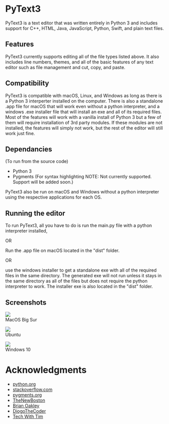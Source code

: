 # PyText3

PyText3 is a text editor that was written entirely in Python 3 and includes support for C++, HTML, Java, JavaScript, Python, Swift, and plain text files.

## Features

PyText3 currently supports editing all of the file types listed above. It also includes line numbers, themes, and all of the basic features of any text editor such as file management and cut, copy, and paste.

## Compatibility

PyText3 is compatible with macOS, Linux, and Windows as long as there is a Python 3 interperter installed on the computer. There is also a standalone .app file for macOS that will work even without a python interpreter, and a windows .exe installer file that will install an exe and all of its required files. Most of the features will work with a vanilla install of Python 3 but a few of them will require installation of 3rd party modules. If these modules are not installed, the features will simply not work, but the rest of the editor will still work just fine.

## Dependancies
(To run from the source code)
 - Python 3
 - Pygments (For syntax highlighting NOTE: Not currently supported. Support will be added soon.)

PyText3 also be run on macOS and Windows without a python interpreter using the respective applications for each OS.

## Running the editor
To run PyText3, all you have to do is run the main.py file with a python interpreter installed,

OR

Run the .app file on macOS located in the "dist" folder.

OR

use the windows installer to get a standalone exe with all of the required files in the same directory. The generated exe will not run unless it stays in the same directory as all of the files but does not require the python interpreter to work. The installer exe is also located in the "dist" folder.

## Screenshots
![](images/Screenshots/macos.PNG)  
MacOS Big Sur
  
![](images/Screenshots/linux.PNG)  
Ubuntu  
  
![](images/Screenshots/windows.PNG)  
Windows 10  
  
# Acknowledgments

* [python.org](python.org)
* [stackoverflow.com](stackoverflow.com)
* [pygments.org](pygments.org)
* [TheNewBoston](https://www.youtube.com/user/thenewboston)
* [Brian Oakley](https://stackoverflow.com/users/7432/bryan-oakley)
* [DiogoTheCoder](https://www.youtube.com/channel/UCDDLOEVnBVlAMSbYRzuH-ww)
* [Tech With Tim](https://www.youtube.com/channel/UC4JX40jDee_tINbkjycV4Sg)
